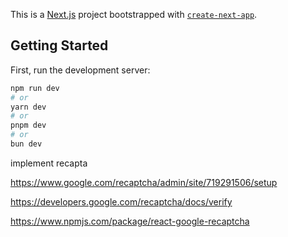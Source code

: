 This is a [Next.js](https://nextjs.org) project bootstrapped with [`create-next-app`](https://nextjs.org/docs/app/api-reference/cli/create-next-app).

## Getting Started

First, run the development server:

```bash
npm run dev
# or
yarn dev
# or
pnpm dev
# or
bun dev
```

implement recapta

<!-- setup -->

https://www.google.com/recaptcha/admin/site/719291506/setup

<!-- Verify -->

https://developers.google.com/recaptcha/docs/verify

<!-- npm recapta -->

https://www.npmjs.com/package/react-google-recaptcha

<!-- middleware -->
